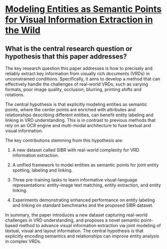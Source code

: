 # [Modeling Entities as Semantic Points for Visual Information Extraction   in the Wild](https://arxiv.org/abs/2303.13095)

## What is the central research question or hypothesis that this paper addresses?

 The key research question this paper addresses is how to precisely and reliably extract key information from visually rich documents (VRDs) in unconstrained conditions. Specifically, it aims to develop a method that can effectively handle the challenges of real-world VRDs, such as varying formats, poor image quality, occlusion, blurring, printing shifts and rotations. 

The central hypothesis is that explicitly modeling entities as semantic points, where the center points are enriched with attributes and relationships describing different entities, can benefit entity labeling and linking in VRD understanding. This is in contrast to previous methods that rely on an OCR engine and multi-modal architecture to fuse textual and visual information.

The key contributions stemming from this hypothesis are:

1) A new dataset called SIBR with real-world complexity for VRD information extraction.

2) A unified framework to model entities as semantic points for joint entity spotting, labeling and linking. 

3) Three pre-training tasks to learn informative visual-language representations: entity-image text matching, entity extraction, and entity linking.

4) Experiments demonstrating enhanced performance on entity labeling and linking on standard benchmarks and the proposed SIBR dataset.

In summary, the paper introduces a new dataset capturing real-world challenges in VRD understanding, and proposes a novel semantic point-based method to advance visual information extraction via joint modeling of textual, visual and layout information. The central hypothesis is that explicitly encoding semantics and relationships can improve entity analysis in complex VRDs.
